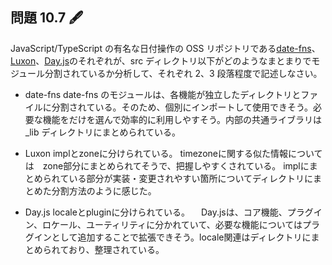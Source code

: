 ## 問題 10.7 🖋️

JavaScript/TypeScript の有名な日付操作の OSS リポジトリである[date-fns](https://github.com/date-fns/date-fns)、[Luxon](https://github.com/moment/luxon)、[Day.js](https://github.com/iamkun/dayjs)のそれぞれが、src ディレクトリ以下がどのようなまとまりでモジュール分割されているか分析して、それぞれ 2、3 段落程度で記述しなさい。

- date-fns
  date-fns のモジュールは、各機能が独立したディレクトリとファイルに分割されている。そのため、個別にインポートして使用できそう。必要な機能をだけを選んで効率的に利用しやすそう。内部の共通ライブラリは \_lib ディレクトリにまとめられている。

- Luxon
  implとzoneに分けられている。
  timezoneに関する似た情報については　zone部分にまとめられてそうで、把握しやすくされている。
  implにまとめられている部分が実装・変更されやすい箇所についてディレクトリにまとめた分割方法のように感じた。

- Day.js
  localeとpluginに分けられている。
  　Day.jsは、コア機能、プラグイン、ロケール、ユーティリティに分かれていて、必要な機能についてはプラグインとして追加することで拡張できそう。locale関連はディレクトリにまとめられており、整理されている。
